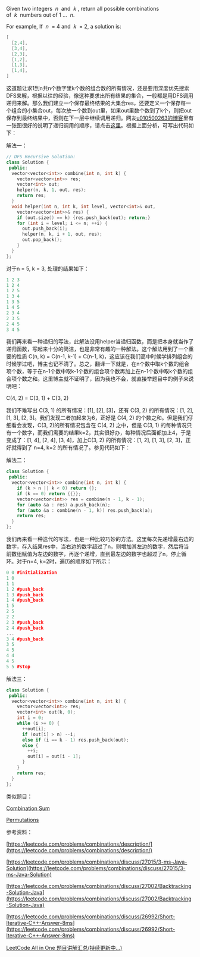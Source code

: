Given two integers  _n_  and  _k_ , return all possible combinations of  _k_  numbers out of 1 ...  _n_.

For example, If  _n_  = 4 and  _k_  = 2, a solution is:

```cpp
[
  [2,4],
  [3,4],
  [2,3],
  [1,2],
  [1,3],
  [1,4],
]
```

这道题让求1到n共n个数字里k个数的组合数的所有情况，还是要用深度优先搜索DFS来解，根据以往的经验，像这种要求出所有结果的集合，一般都是用DFS调用递归来解。那么我们建立一个保存最终结果的大集合res，还要定义一个保存每一个组合的小集合out，每次放一个数到out里，如果out里数个数到了k个，则把out保存到最终结果中，否则在下一层中继续调用递归。网友[u010500263的博客](http://blog.csdn.net/u010500263/article/details/18435495)里有一张图很好的说明了递归调用的顺序，请点击[这里](http://blog.csdn.net/u010500263/article/details/18435495)。根据上面分析，可写出代码如下：

解法一：

```cpp
// DFS Recursive Solution:
class Solution {
 public:
  vector<vector<int>> combine(int n, int k) {
    vector<vector<int>> res;
    vector<int> out;
    helper(n, k, 1, out, res);
    return res;
  }
  void helper(int n, int k, int level, vector<int>& out,
    vector<vector<int>>& res) {
    if (out.size() == k) {res.push_back(out); return;}
    for (int i = level; i <= n; ++i) {
      out.push_back(i);
      helper(n, k, i + 1, out, res);
      out.pop_back();
    }
  }
};
```

对于n = 5, k = 3, 处理的结果如下：

```cpp
1 2 3
1 2 4
1 2 5
1 3 4
1 3 5
1 4 5
2 3 4
2 3 5
2 4 5
3 4 5
```

我们再来看一种递归的写法，此解法没用helper当递归函数，而是把本身就当作了递归函数，写起来十分的简洁，也是非常有趣的一种解法。这个解法用到了一个重要的性质 C(n, k) = C(n-1, k-1) + C(n-1, k)，这应该在我们高中时候学排列组合的时候学过吧，博主也记不清了。总之，翻译一下就是，在n个数中取k个数的组合项个数，等于在n-1个数中取k-1个数的组合项个数再加上在n-1个数中取k个数的组合项个数之和。这里博主就不证明了，因为我也不会，就直接举题目中的例子来说明吧：

C(4, 2) = C(3, 1) + C(3, 2)

我们不难写出 C(3, 1) 的所有情况：[1], [2], [3]，还有 C(3, 2) 的所有情况：[1, 2], [1, 3], [2, 3]。我们发现二者加起来为6，正好是 C(4, 2) 的个数之和。但是我们仔细看会发现，C(3, 2)的所有情况包含在 C(4, 2) 之中，但是 C(3, 1) 的每种情况只有一个数字，而我们需要的结果k=2，其实很好办，每种情况后面都加上4，于是变成了：[1, 4], [2, 4], [3, 4]，加上C(3, 2) 的所有情况：[1, 2], [1, 3], [2, 3]，正好就得到了 n=4, k=2 的所有情况了。参见代码如下：

解法二：

```cpp
class Solution {
 public:
  vector<vector<int>> combine(int n, int k) {
    if (k > n || k < 0) return {};
    if (k == 0) return {{}};
    vector<vector<int>> res = combine(n - 1, k - 1);
    for (auto &a : res) a.push_back(n);
    for (auto &a : combine(n - 1, k)) res.push_back(a);
    return res;
  }
};
```

我们再来看一种迭代的写法，也是一种比较巧妙的方法。这里每次先递增最右边的数字，存入结果res中，当右边的数字超过了n，则增加其左边的数字，然后将当前数组赋值为左边的数字，再逐个递增，直到最左边的数字也超过了n，停止循环。对于n=4, k=2时，遍历的顺序如下所示：

```cpp
0 0 #initialization
1 0
1 1 
1 2 #push_back
1 3 #push_back
1 4 #push_back
1 5
2 5
2 2 
2 3 #push_back
2 4 #push_back
...
3 4 #push_back
3 5
4 5
4 4
4 5
5 5 #stop
```

解法三：

```cpp
class Solution {
 public:
  vector<vector<int>> combine(int n, int k) {
    vector<vector<int>> res;
    vector<int> out(k, 0);
    int i = 0;
    while (i >= 0) {
      ++out[i];
      if (out[i] > n) --i;
      else if (i == k - 1) res.push_back(out);
      else {
        ++i;
        out[i] = out[i - 1];
      }
    }
    return res;
  }
};
```

类似题目：

[Combination Sum](http://www.cnblogs.com/grandyang/p/4419259.html)

[Permutations](http://www.cnblogs.com/grandyang/p/4358848.html)

参考资料：

[https://leetcode.com/problems/combinations/description/](https://leetcode.com/problems/combinations/description/)

[https://leetcode.com/problems/combinations/discuss/27015/3-ms-Java-Solution](https://leetcode.com/problems/combinations/discuss/27015/3-ms-Java-Solution)

[https://leetcode.com/problems/combinations/discuss/27002/Backtracking-Solution-Java](https://leetcode.com/problems/combinations/discuss/27002/Backtracking-Solution-Java)

[https://leetcode.com/problems/combinations/discuss/26992/Short-Iterative-C++-Answer-8ms](https://leetcode.com/problems/combinations/discuss/26992/Short-Iterative-C++-Answer-8ms)

[LeetCode All in One 题目讲解汇总(持续更新中...)](http://www.cnblogs.com/grandyang/p/4606334.html)